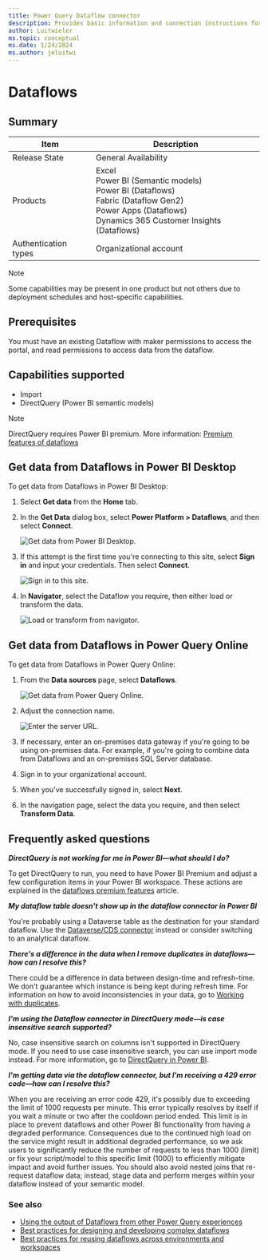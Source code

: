 ```yaml
---
title: Power Query Dataflow connector
description: Provides basic information and connection instructions for connecting to a Dataflow.
author: Luitwieler
ms.topic: conceptual
ms.date: 1/24/2024
ms.author: jeluitwi
---
```


# Dataflows

## Summary

| Item | Description |
| ---- | ----------- |
| Release State | General Availability |
| Products | Excel<br/>Power BI (Semantic models)<br/>Power BI (Dataflows)<br/>Fabric (Dataflow Gen2)<br/>Power Apps (Dataflows)<br/>Dynamics 365 Customer Insights (Dataflows)|
| Authentication types | Organizational account |

>[!Note]
>Some capabilities may be present in one product but not others due to deployment schedules and host-specific capabilities.

## Prerequisites

You must have an existing Dataflow with maker permissions to access the portal, and read permissions to access data from the dataflow.

## Capabilities supported

* Import
* DirectQuery (Power BI semantic models)

>[!Note]
>DirectQuery requires Power BI premium. More information: [Premium features of dataflows](/power-bi/transform-model/dataflows/dataflows-premium-features)

## Get data from Dataflows in Power BI Desktop

To get data from Dataflows in Power BI Desktop:

1. Select **Get data** from the **Home** tab.

2. In the **Get Data** dialog box, select **Power Platform > Dataflows**, and then select **Connect**.

   ![Get data from Power BI Desktop.](media/dataflows/get-data-from-dataflow.png)

3. If this attempt is the first time you're connecting to this site, select **Sign in** and input your credentials. Then select **Connect**.

   ![Sign in to this site.](media/dataflows/sign-in.png)

4. In **Navigator**, select the Dataflow you require, then either load or transform the data.

   ![Load or transform from navigator.](media/dataflows/navigate.png)

## Get data from Dataflows in Power Query Online

To get data from Dataflows in Power Query Online:

1. From the **Data sources** page, select **Dataflows**.

   ![Get data from Power Query Online.](media/dataflows/pqo-select-datasource.png)

2. Adjust the connection name.

   ![Enter the server URL.](media/dataflows/pqo-sign-in.png)

3. If necessary, enter an on-premises data gateway if you're going to be using on-premises data. For example, if you're going to combine data from Dataflows and an on-premises SQL Server database.

4. Sign in to your organizational account.

5. When you've successfully signed in, select **Next**.

6. In the navigation page, select the data you require, and then select **Transform Data**.

## Frequently asked questions

_**DirectQuery is not working for me in Power BI&mdash;what should I do?**_

To get DirectQuery to run, you need to have Power BI Premium and adjust a few configuration items in your Power BI workspace. These actions are explained in the [dataflows premium features](/power-bi/transform-model/dataflows/dataflows-premium-features) article.

_**My dataflow table doesn't show up in the dataflow connector in Power BI**_

You're probably using a Dataverse table as the destination for your standard dataflow. Use the [Dataverse/CDS connector](../connectors/dataverse.md) instead or consider switching to an analytical dataflow.

_**There's a difference in the data when I remove duplicates in dataflows&mdash;how can I resolve this?**_

There could be a difference in data between design-time and refresh-time. We don't guarantee which instance is being kept during refresh time. For information on how to avoid inconsistencies in your data, go to [Working with duplicates](../working-with-duplicates.md).

_**I'm using the Dataflow connector in DirectQuery mode&mdash;is case insensitive search supported?**_

No, case insensitive search on columns isn't supported in DirectQuery mode. If you need to use case insensitive search, you can use import mode instead. For more information, go to [DirectQuery in Power BI](/power-bi/connect-data/desktop-directquery-about).

_**I'm getting data via the dataflow connector, but I'm receiving a 429 error code&mdash;how can I resolve this?**_

When you are receiving an error code 429, it's possibly due to exceeding the limit of 1000 requests per minute. This error typically resolves by itself if you wait a minute or two after the cooldown period ended. This limit is in place to prevent dataflows and other Power BI functionality from having a degraded performance. Consequences due to the continued high load on the service might result in additional degraded performance, so we ask users to significantly reduce the number of requests to less than 1000 (limit) or fix your script/model to this specific limit (1000) to efficiently mitigate impact and avoid further issues. You should also avoid nested joins that re-request dataflow data; instead, stage data and perform merges within your dataflow instead of your semantic model.

### See also

* [Using the output of Dataflows from other Power Query experiences](../dataflows/using-output-power-platform-dataflows-other-azure.md)
* [Best practices for designing and developing complex dataflows](../dataflows/best-practices-developing-complex-dataflows.md)
* [Best practices for reusing dataflows across environments and workspaces](../dataflows/best-practices-reusing-dataflows.md)

